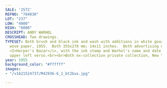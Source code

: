 ```yaml
---
SALE: '2572'
REFNO: "784038"
LOT: "237"
LOW: "4000"
HIGH: "6000"
DESCRIPT: ANDY WARHOL
CROSSHEAD: Two drawings.
TYPESET: Both brush and black ink and wash with additions in white gouache on cream
  wove paper, 1955.  Both 355x278 mm; 14x11 inches.  Both advertising designs for
  <I>Harper's Bazar</i>, with the ink stamp and Warhol's name and date in pencil,
  upper left verso.<br><br>Both ex-collection private collection, New York.
year: 1955
background_color: "#ffffff"
images:
- "/v1621524737/M42936-6_1_bt2bux.jpg"

---
```

